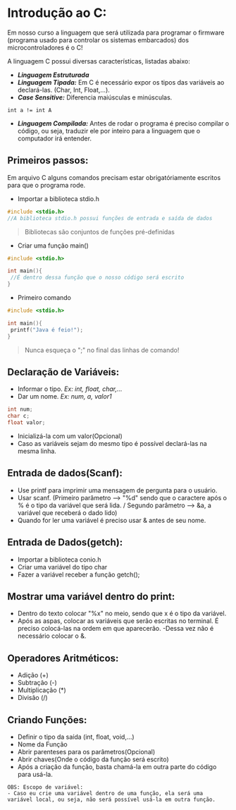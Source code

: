 
# Introdução ao C:
Em nosso curso a linguagem que será utilizada para programar o firmware (programa usado para controlar os sistemas embarcados) dos microcontroladores é o C!

A linguagem C possui diversas características, listadas abaixo:

- ***Linguagem Estruturada***
- ***Linguagem Tipada:*** Em C é necessário expor os tipos das variáveis ao declará-las. (Char, Int, Float,...).
- ***Case Sensitive:*** Diferencia maiúsculas e minúsculas. 
```
int a != int A
```
- ***Linguagem Compilada:*** Antes de rodar o programa é preciso compilar o código, ou seja, traduzir ele por inteiro para a linguagem que o computador irá entender.


## Primeiros passos:
Em arquivo C alguns comandos precisam estar obrigatóriamente escritos para que o programa rode.
- Importar a biblioteca stdio.h
```c
#include <stdio.h> 
//A biblioteca stdio.h possui funções de entrada e saída de dados
```
> Bibliotecas são conjuntos de funções pré-definidas
- Criar uma função main()
```c
#include <stdio.h>

int main(){
 //É dentro dessa função que o nosso código será escrito
}
```
-  Primeiro comando
```c
#include <stdio.h>

int main(){
 printf("Java é feio!");
}
```
> Nunca esqueça o ";" no final das linhas de comando!

## Declaração de Variáveis:
- Informar o tipo. *Ex: int, float, char,...*
- Dar um nome. *Ex: num, a, valor1*
```c
int num;
char c;
float valor;
```
- Inicializá-la com um valor(Opcional)
- Caso as variáveis sejam do mesmo tipo é possível declará-las na mesma linha.

## Entrada de dados(Scanf):
- Use printf para imprimir uma mensagem de pergunta para o usuário.
- Usar scanf. (Primeiro parâmetro --> "%d" sendo que o caractere após o % é o tipo da variável que será lida. / Segundo parâmetro --> &a, a variável que receberá o dado lido)
- Quando for ler uma variável é preciso usar & antes de seu nome.

## Entrada de Dados(getch):
- Importar a biblioteca conio.h
- Criar uma variável do tipo char
- Fazer a variável receber a função getch();

## Mostrar uma variável dentro do print:
- Dentro do texto colocar "%x" no meio, sendo que x é o tipo da variável.
- Após as aspas, colocar as variáveis que serão escritas no terminal. É preciso colocá-las na ordem em que aparecerão.
-Dessa vez não é necessário colocar o &.

## Operadores Aritméticos:
- Adição (+)
- Subtração (-)
- Multiplicação (*)
- Divisão (/)

## Criando Funções:
- Definir o tipo da saída (int, float, void,...)
- Nome da Função
- Abrir parenteses para os parâmetros(Opcional)
- Abrir chaves(Onde o código da função será escrito)
- Após a criação da função, basta chamá-la em outra parte do código para usá-la.

```
OBS: Escopo de variável:
- Caso eu crie uma variável dentro de uma função, ela será uma variável local, ou seja, não será possível usá-la em outra função.
```
